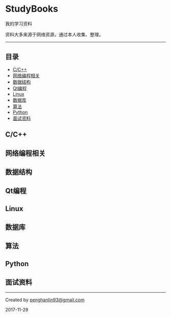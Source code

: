 StudyBooks
==========

我的学习资料

资料大多来源于网络资源，通过本人收集、整理。


----------

## 目录

* [C/C++](#cc)
* [网络编程相关](#网络编程相关)
* [数据结构](#数据结构)
* [Qt编程](#Qt编程)
* [Linux](#linux)
* [数据库](#数据库)
* [算法](#算法)
* [Python](#python)
* [面试资料](#面试资料)


## C/C++
## 网络编程相关
## 数据结构
## Qt编程
## Linux
## 数据库
## 算法
## Python
## 面试资料


----------

Created by penghanlin93@gmail.com 

2017-11-29
